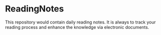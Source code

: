 # ReadingNotes

This repository would contain daily reading notes. It is always to track your reading process and enhance the knowledge via electronic documents.

